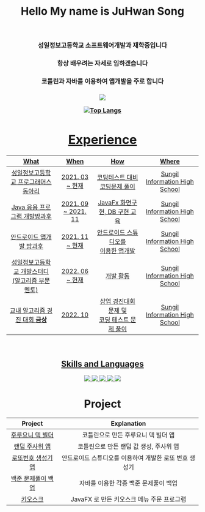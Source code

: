 <div align = "center">
  <h1> Hello My name is JuHwan Song </h1> <br>

  <h3> 성일정보고등학교 소프트웨어개발과 재학중입니다 </h3>
  <h3> 항상 배우려는 자세로 임하겠습니다 </h3>
  <h3> 코틀린과 자바를 이용하여 앱개발을 주로 합니다 <h3> 
 
  
   <a href = "https://www.acmicpc.net/user/yukit">
    <img src = "http://mazassumnida.wtf/api/v2/generate_badge?boj=yukit"
  </a>

  ![Top Langs](https://github-readme-stats.vercel.app/api/top-langs/?username=Yu-Kit42&layout=compact&theme=dracula)
<h4>
<h1> Experience </h1>

| What | When | How | Where |
|:--------:|:--------:|:--------:|:--------:|
| 성일정보고등학교 프로그래머스 동아리 | 2021. 03 ~ 현재 | 코딩테스트 대비 코딩문제 풀이  | Sungil Information High School |
| Java 응용 프로그램 개발방과후 | 2021. 09 ~ 2021. 11 | JavaFx 화면구현, DB 구현 교육 | Sungil Information High School |
| 안드로이드 앱개발 방과후 | 2021. 11 ~ 현재 | 안드로이드 스튜디오를 <br> 이용한 앱개발 | Sungil Information High School |
| 성일정보고등학교 개발스터디<br>(알고리즘 부문 멘토) | 2022. 06 ~ 현재 | 개발 활동 | Sungil Information High School |
| 교내 알고리즘 경진 대회 <b>금상<b> | 2022. 10 | 상업 경진대회 문제 및 <br> 코딩 테스트 문제 풀이 | Sungil Information High School |
  
</h4>
<br>

## Skills and Languages ##
<a href="https://developer.android.com">
    <img src="https://img.shields.io/badge/Android-3DDC84?logo=android&logoColor=white">
</a>
<a href="https://kotlinlang.org">
    <img src="https://img.shields.io/badge/Kotlin-7F52FF?logo=kotlin&logoColor=white">
</a>
</a>
<a href="https://python.org">
    <img src="https://img.shields.io/badge/Python-3776AB?logo=python&logoColor=white">
</a>
<a href="https://java.com">
    <img src="https://img.shields.io/badge/Java-007396?logo=java&logoColor=white">
</a>
<a href="https://developer.mozilla.org/ko/docs/Web/JavaScript">
    <img src="https://img.shields.io/badge/JavaScript-F7DF1E?logo=javascript&logoColor=white">
</a>



<h1> Project </h1>

| Project | Explanation |
|:-----:|:------:|
| [후루요니 덱 빌더](https://github.com/Yu-Kit42/FuruyoniDeckBuilder) | 코틀린으로 만든 후루요니 덱 빌더 앱 |
| [랜덤 주사위 앱](https://github.com/Yu-Kit42/Android_RandomDice.kt) | 코틀린으로 만든 랜덤 값 생성, 주사위 앱 |
| [로또번호 생성기 앱](https://github.com/Yu-Kit42/Android_Lotto.kt) | 안드로이드 스튜디오를 이용하여 개발한 로또 번호 생성기 |
| [백준 문제풀이 백업](https://github.com/Yu-Kit42/Java_BaekJoon) | 자바를 이용한 각종 백준 문제풀이 백업 |
| [키오스크](https://github.com/Yu-Kit42/JavaFX_KimBabKiosk) | JavaFX 로 만든 키오스크 메뉴 주문 프로그램 |

<br>

  
</div>

